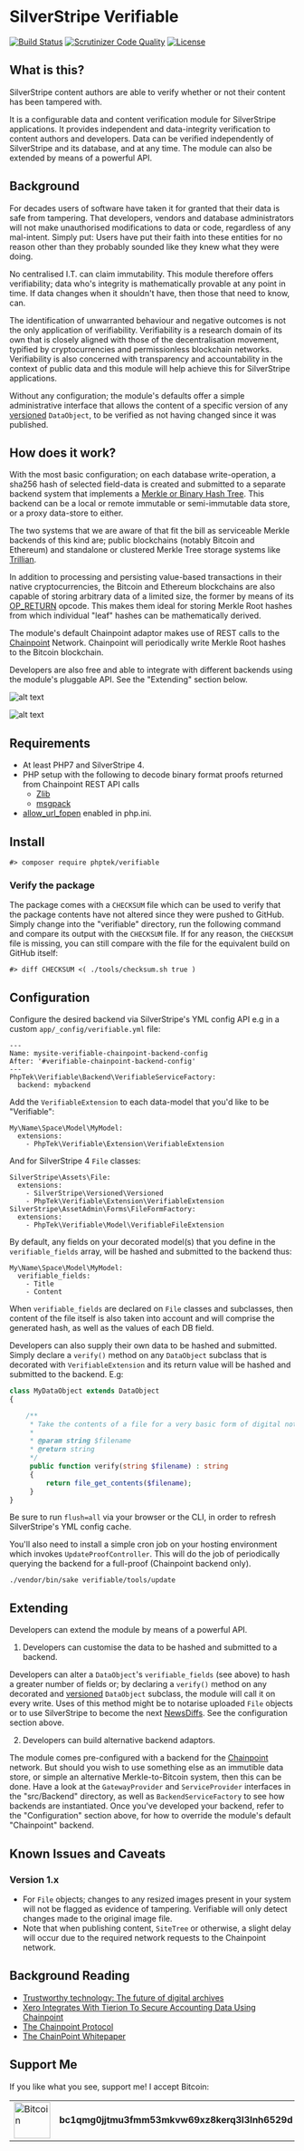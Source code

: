 # SilverStripe Verifiable

[![Build Status](https://api.travis-ci.org/phptek/silverstripe-verifiable.svg?branch=master)](https://travis-ci.org/phptek/silverstripe-verifiable)
[![Scrutinizer Code Quality](https://scrutinizer-ci.com/g/phptek/silverstripe-verifiable/badges/quality-score.png?b=master)](https://scrutinizer-ci.com/g/phptek/silverstripe-verifiable/?branch=master)
[![License](https://poser.pugx.org/phptek/verifiable/license.svg)](https://github.com/phptek/silverstripe-verifiable/blob/master/LICENSE.md)

## What is this?

SilverStripe content authors are able to verify whether or not their content has been tampered with.

It is a configurable data and content verification module for SilverStripe applications. It provides independent and data-integrity verification to content authors and developers. Data can be verified independently of SilverStripe and its database, and at any time. The module can also be extended by means of a powerful API.

## Background

For decades users of software have taken it for granted that their data is safe from tampering. That developers, vendors and database administrators will not make unauthorised modifications to data or code, regardless of any mal-intent. Simply put: Users have put their faith into these entities for no reason other than they probably sounded like they knew what they were doing.

No centralised I.T. can claim immutability. This module therefore offers verifiability; data who's integrity is mathematically provable at any point in time. If data changes when it shouldn't have, then those that need to know, can.

The identification of unwarranted behaviour and negative outcomes is not the only application of verifiability. Verifiability is a research domain of its own that is closely aligned with those of the decentralisation movement, typified by cryptocurrencies and permissionless blockchain networks. Verifiability is also concerned with transparency and accountability in the context of public data and this module will help achieve this for SilverStripe applications.

Without any configuration; the module's defaults offer a simple administrative interface that allows the content of a specific version of any [versioned](https://github.com/silverstripe/silverstripe-versioned) `DataObject`, to be verified as not having changed since it was published.

## How does it work?

With the most basic configuration; on each database write-operation, a sha256 hash of selected field-data is created and submitted to a separate backend system that implements a [Merkle or Binary Hash Tree](https://en.wikipedia.org/wiki/Merkle_tree). This backend can be a local or remote immutable or semi-immutable data store, or a proxy data-store to either.

The two systems that we are aware of that fit the bill as serviceable Merkle backends of this kind are; public blockchains (notably Bitcoin and Ethereum) and standalone or clustered Merkle Tree storage systems like [Trillian](https://github.com/google/trillian/). 

In addition to processing and persisting value-based transactions in their native cryptocurrencies, the Bitcoin and Ethereum blockchains are also capable of storing arbitrary data of a limited size, the former by means of its [OP_RETURN](https://en.bitcoin.it/wiki/OP_RETURN) opcode. This makes them ideal for storing Merkle Root hashes from which individual "leaf" hashes can be mathematically derived.

The module's default Chainpoint adaptor makes use of REST calls to the [Chainpoint](https://chainpoint.org/) Network. Chainpoint will periodically write Merkle Root hashes to the Bitcoin blockchain.

Developers are also free and able to integrate with different backends using the module's pluggable API. See the "Extending" section below.

![alt text](doc/img/screenshot-asset-admin-ss4.2.png "Screenshot from SilverStripe 4.2 asset admin")

![alt text](doc/img/screenshot-page-admin-ss4.2.png "Screenshot from SilverStripe 4.2 page admin")

## Requirements

 * At least PHP7 and SilverStripe 4.
 * PHP setup with the following to decode binary format proofs returned from Chainpoint REST API calls
   * [Zlib](https://secure.php.net/manual/en/book.zlib.php)
   * [msgpack](https://msgpack.org/)
 * [allow_url_fopen](http://nz2.php.net/manual/en/filesystem.configuration.php#ini.allow-url-fopen) enabled in php.ini.

## Install

    #> composer require phptek/verifiable

### Verify the package

The package comes with a `CHECKSUM` file which can be used to verify that the package contents have not altered since they were pushed to GitHub. Simply change into the "verifiable" directory, run the following command and compare its output with the `CHECKSUM` file. If for any reason, the `CHECKSUM` file is missing, you can still compare with the file for the equivalent build on GitHub itself:

```
#> diff CHECKSUM <( ./tools/checksum.sh true )
```
## Configuration

Configure the desired backend via SilverStripe's YML config API e.g in a custom `app/_config/verifiable.yml` file:

```YML
---
Name: mysite-verifiable-chainpoint-backend-config
After: '#verifiable-chainpoint-backend-config'
---
PhpTek\Verifiable\Backend\VerifiableServiceFactory:
  backend: mybackend
```

Add the `VerifiableExtension` to each data-model that you'd like to be "Verifiable":

```YML
My\Name\Space\Model\MyModel:
  extensions:
    - PhpTek\Verifiable\Extension\VerifiableExtension
```

And for SilverStripe 4 `File` classes:

```YML
SilverStripe\Assets\File:
  extensions:
    - SilverStripe\Versioned\Versioned
    - PhpTek\Verifiable\Extension\VerifiableExtension
SilverStripe\AssetAdmin\Forms\FileFormFactory:
  extensions:
    - PhpTek\Verifiable\Model\VerifiableFileExtension
```

By default, any fields on your decorated model(s) that you define in the `verifiable_fields` array, will be hashed and submitted to the backend thus:

```YML
My\Name\Space\Model\MyModel:
  verifiable_fields:
    - Title
    - Content
```

When `verifiable_fields` are declared on `File` classes and subclasses, then content of the file itself is also taken into account and will comprise the generated hash, as well as the values of each DB field.

Developers can also supply their own data to be hashed and submitted. Simply declare a `verify()` method on any `DataObject` subclass that is decorated with `VerifiableExtension` and its return value will be hashed and submitted to the backend. E.g:

```PHP
class MyDataObject extends DataObject
{

    /**
     * Take the contents of a file for a very basic form of digital notarisation.
     * 
     * @param string $filename 
     * @return string
     */ 
     public function verify(string $filename) : string
     {
         return file_get_contents($filename);
     }
}

```

Be sure to run `flush=all` via your browser or the CLI, in order to refresh SilverStripe's YML config cache.

You'll also need to install a simple cron job on your hosting environment which invokes `UpdateProofController`. This will do the job of periodically querying the backend for a full-proof (Chainpoint backend only).

    ./vendor/bin/sake verifiable/tools/update

## Extending

Developers can extend the module by means of a powerful API.

 1. Developers can customise the data to be hashed and submitted to a backend.

Developers can alter a `DataObject`'s `verifiable_fields` (see above) to hash a greater number of fields or; by declaring a `verify()` method on any decorated and [versioned](https://github.com/silverstripe/silverstripe-versioned) `DataObject` subclass, the module will call it on every write. Uses of this method might be to notarise uploaded `File` objects or to use SilverStripe to become the next [NewsDiffs](https://newsdiffs.org/). See the configuration section above.

 2. Developers can build alternative backend adaptors.

The module comes pre-configured with a backend for the [Chainpoint](https://chainpoint.org/) network. But should you wish to use something else as an immutible data store, or simple an alternative Merkle-to-Bitcoin system, then this can be done. Have a look at the `GatewayProvider` and `ServiceProvider` interfaces in the "src/Backend" directory, as well as `BackendServiceFactory` to see how backends are instantiated. Once you've developed your backend, refer to the "Configuration" section above, for how to override the module's default "Chainpoint" backend.

## Known Issues and Caveats

### Version 1.x

* For `File` objects; changes to any resized images present in your system will not be flagged as evidence of tampering. Verifiable will only detect changes made to the original image file.
* Note that when publishing content, `SiteTree` or otherwise, a slight delay will occur due to the required network requests to the Chainpoint network.

## Background Reading

* [Trustworthy technology: The future of digital archives](https://blog.nationalarchives.gov.uk/blog/trustworthy-technology-future-digital-archives/)
* [Xero Integrates With Tierion To Secure Accounting Data Using Chainpoint](https://blog.tierion.com/2018/04/19/xero-integrates-with-tierion-to-secure-accounting-data-using-chainpoint/)
* [The Chainpoint Protocol](https://chainpoint.org/)
* [The ChainPoint Whitepaper](https://github.com/chainpoint/whitepaper/blob/master/chainpoint_white_paper.pdf)

## Support Me

If you like what you see, support me! I accept Bitcoin:

<table border="0">
       <tr border="0">
               <td rowspan="2" border="0">
                       <img src="https://bitcoin.org/img/icons/logo_ios.png" alt="Bitcoin" width="64" height="64" />
               </td>
       </tr>
       <tr border="0">
               <td border="0">
                       <b>bc1qmg0jjtmu3fmm53mkvw69xz8kerq3l3lnh6529d</b>
               </td>
       </tr>
</table>
<p>&nbsp;</p>
<p>&nbsp;</p>
